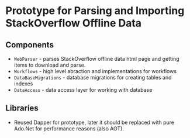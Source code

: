 ﻿# Prototype for Parsing and Importing StackOverflow Offline Data

## Components

- `WebParser` - parses StackOverflow offline data html page and getting items to download and parse.
- `Workflows` - high level abraction and implementations for workflows
- `DataBaseMigrations` - database migrations for creating tables and indexes
- `DataAccess` - data access layer for working with database

## Libraries

- Reused Dapper for prototype, later it should be replaced with pure Ado.Net for performance reasons (also AOT).

